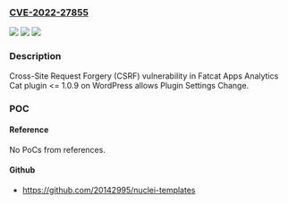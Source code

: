### [CVE-2022-27855](https://cve.mitre.org/cgi-bin/cvename.cgi?name=CVE-2022-27855)
![](https://img.shields.io/static/v1?label=Product&message=Analytics%20Cat%20(WordPress%20plugin)&color=blue)
![](https://img.shields.io/static/v1?label=Version&message=%3C%3D%201.0.9%3C%3D%201.0.9%20&color=brighgreen)
![](https://img.shields.io/static/v1?label=Vulnerability&message=CWE-352%20Cross-Site%20Request%20Forgery%20(CSRF)&color=brighgreen)

### Description

Cross-Site Request Forgery (CSRF) vulnerability in Fatcat Apps Analytics Cat plugin <= 1.0.9 on WordPress allows Plugin Settings Change.

### POC

#### Reference
No PoCs from references.

#### Github
- https://github.com/20142995/nuclei-templates

